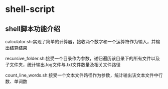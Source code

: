 # shell-script

## shell脚本功能介绍

calculator.sh:实现了简单的计算器，接收两个数字和一个运算符作为输入，并输出结算结果

recursive_folder.sh:接受一个目录作为参数，递归遍历该目录下的所有文件以及子文件夹，统计输出.log文件与.txt文件数量及相关文件路径

count_line_words.sh:接受一个文本文件路径作为参数，统计输出该文本文件中行数、单词数
